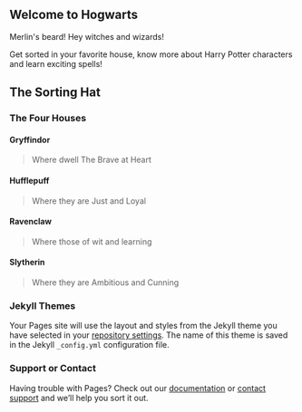 ## Welcome to Hogwarts

Merlin's beard!
Hey witches and wizards!

Get sorted in your favorite house, know more about Harry Potter characters and learn exciting spells!


## The Sorting Hat

### The Four Houses

#### Gryffindor 

> Where dwell The Brave at Heart

#### Hufflepuff 

> Where they are Just and Loyal 

#### Ravenclaw 

> Where those of wit and learning

#### Slytherin 

> Where they are Ambitious and Cunning


### Jekyll Themes

Your Pages site will use the layout and styles from the Jekyll theme you have selected in your [repository settings](https://github.com/sowmya2012/sowmya2012.github.io/settings). The name of this theme is saved in the Jekyll `_config.yml` configuration file.

### Support or Contact

Having trouble with Pages? Check out our [documentation](https://help.github.com/categories/github-pages-basics/) or [contact support](https://github.com/contact) and we’ll help you sort it out.
